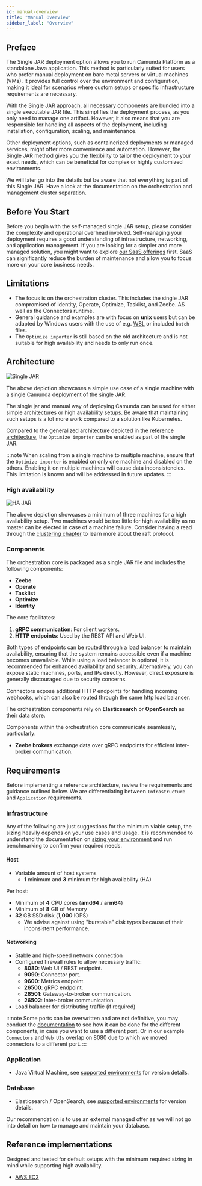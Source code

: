 ```yaml
---
id: manual-overview
title: "Manual Overview"
sidebar_label: "Overview"
---
```


<!-- Could also be called manual? -->

<!-- Moving target, may be renamed, different focus, etc. -->

<!-- Day 1 vs Day 2 operations? -->
<!-- Installation vs Operations -->

## Preface

The Single JAR deployment option allows you to run Camunda Platform as a standalone Java application. This method is particularly suited for users who prefer manual deployment on bare metal servers or virtual machines (VMs). It provides full control over the environment and configuration, making it ideal for scenarios where custom setups or specific infrastructure requirements are necessary.

With the Single JAR approach, all necessary components are bundled into a single executable JAR file. This simplifies the deployment process, as you only need to manage one artifact. However, it also means that you are responsible for handling all aspects of the deployment, including installation, configuration, scaling, and maintenance.

Other deployment options, such as containerized deployments or managed services, might offer more convenience and automation. However, the Single JAR method gives you the flexibility to tailor the deployment to your exact needs, which can be beneficial for complex or highly customized environments.

We will later go into the details but be aware that not everything is part of this Single JAR. Have a look at the documentation on the orchestration and management cluster separation. <!-- TODO: add a link reference from reference arch  -->

## Before You Start

Before you begin with the self-managed single JAR setup, please consider the complexity and operational overhead involved. Self-managing your deployment requires a good understanding of infrastructure, networking, and application management. If you are looking for a simpler and more managed solution, you might want to explore [our SaaS offerings](https://camunda.com/platform/) first. SaaS can significantly reduce the burden of maintenance and allow you to focus more on your core business needs.

## Limitations

- The focus is on the orchestration cluster. This includes the single JAR compromised of Identity, Operate, Optimize, Tasklist, and Zeebe. AS well as the Connectors runtime.
- General guidance and examples are with focus on **unix** users but can be adapted by Windows users with the use of e.g. [WSL](https://learn.microsoft.com/en-us/windows/wsl/install) or included `batch` files.
- The `Optimize importer` is still based on the old architecture and is not suitable for high availability and needs to only run once.

## Architecture

<!-- TODO: include picture when I get access to the draw.io stuff from Hamza. Afterwards describe it -->

<!-- Pictures are as mentioned for now just placeholders --->

![Single JAR](./img/placeholder-manual-single.drawio.png)

The above depiction showcases a simple use case of a single machine with a single Camunda deployment of the single JAR.

The single jar and manual way of deploying Camunda can be used for either simple architectures or high availability setups. Be aware that maintaining such setups is a lot more work compared to a solution like Kubernetes.

Compared to the generalized architecture depicted in the [reference architecture](../reference-architecture.md#architecture), the `Optimize importer` can be enabled as part of the single JAR.

:::note
When scaling from a single machine to multiple machine, ensure that the `Optimize importer` is enabled on only one machine and disabled on the others. Enabling it on multiple machines will cause data inconsistencies. This limitation is known and will be addressed in future updates.
:::

### High availability

![HA JAR](./img/placeholder-manual-ha.drawio.png)

The above depiction showcases a minimum of three machines for a high availability setup. Two machines would be too little for high availability as no master can be elected in case of a machine failure. Consider having a read through the [clustering chapter](/components/zeebe/technical-concepts/clustering.md) to learn more about the raft protocol.

### Components

The orchestration core is packaged as a single JAR file and includes the following components:

- **Zeebe**
- **Operate**
- **Tasklist**
- **Optimize**
- **Identity**

The core facilitates:

1. **gRPC communication**: For client workers.
2. **HTTP endpoints**: Used by the REST API and Web UI.

Both types of endpoints can be routed through a load balancer to maintain availability, ensuring that the system remains accessible even if a machine becomes unavailable. While using a load balancer is optional, it is recommended for enhanced availability and security. Alternatively, you can expose static machines, ports, and IPs directly. However, direct exposure is generally discouraged due to security concerns.

Connectors expose additional HTTP endpoints for handling incoming webhooks, which can also be routed through the same http load balancer.

The orchestration components rely on **Elasticsearch** or **OpenSearch** as their data store.

Components within the orchestration core communicate seamlessly, particularly:

- **Zeebe brokers** exchange data over gRPC endpoints for efficient inter-broker communication.

## Requirements

Before implementing a reference architecture, review the requirements and guidance outlined below. We are differentiating between `Infrastructure` and `Application` requirements.

### Infrastructure

Any of the following are just suggestions for the minimum viable setup, the sizing heavily depends on your use cases and usage. It is recommended to understand the documentation on [sizing your environment](/components/best-practices/architecture/sizing-your-environment.md) and run benchmarking to confirm your required needs.

#### Host

- Variable amount of host systems
  - **1** minimum and **3** minimum for high availability (HA)

Per host:

- Minimum of **4** CPU cores (**amd64** / **arm64**)
- Minimum of **8** GB of Memory
- **32** GB SSD disk (**1,000** IOPS)
  - We advise against using "burstable" disk types because of their inconsistent performance.

#### Networking

- Stable and high-speed network connection
- Configured firewall rules to allow necessary traffic:
  - **8080**: Web UI / REST endpoint.
  - **9090**: Connector port.
  - **9600**: Metrics endpoint.
  - **26500**: gRPC endpoint.
  - **26501**: Gateway-to-broker communication.
  - **26502**: Inter-broker communication.
- Load balancer for distributing traffic (if required)

:::note
Some ports can be overwritten and are not definitive, you may conduct the [documentation](#TODO) to see how it can be done for the different components, in case you want to use a different port. Or in our example `Connectors` and `Web UIs` overlap on 8080 due to which we moved connectors to a different port.
:::

### Application

- Java Virtual Machine, see [supported environments](/reference/supported-environments.md) for version details.

### Database

- Elasticsearch / OpenSearch, see [supported environments](/reference/supported-environments.md) for version details.

Our recommendation is to use an external managed offer as we will not go into detail on how to manage and maintain your database.

## Reference implementations

Designed and tested for default setups with the minimum required sizing in mind while supporting high availability.

- [AWS EC2](./aws-ec2.md)
